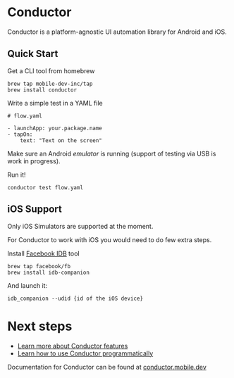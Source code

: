 # Conductor

Conductor is a platform-agnostic UI automation library for Android and iOS.

## Quick Start

Get a CLI tool from homebrew

```
brew tap mobile-dev-inc/tap
brew install conductor
```

Write a simple test in a YAML file 

```
# flow.yaml

- launchApp: your.package.name
- tapOn:
    text: "Text on the screen"
```

Make sure an Android _emulator_ is running (support of testing via USB is work in progress).

Run it!

```
conductor test flow.yaml
```

## iOS Support

Only iOS Simulators are supported at the moment.

For Conductor to work with iOS you would need to do few extra steps. 

Install [Facebook IDB](https://fbidb.io/) tool

```
brew tap facebook/fb
brew install idb-companion
```

And launch it:

```
idb_companion --udid {id of the iOS device}
```

# Next steps

- [Learn more about Conductor features](https://conductor.mobile.dev/guides/using-conductor-cli)
- [Learn how to use Conductor programmatically](https://conductor.mobile.dev/guides/using-conductor-programmatically)

Documentation for Conductor can be found at [conductor.mobile.dev](https://conductor.mobile.dev)
